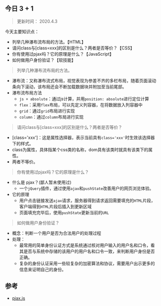 ## 今日 3 + 1
> 更新时间： 2020.4.3

今天主要知识点：
* 列举几种瀑布流布局的方法。【HTML】
* 请问class与[class=xxx]的区别是什么？两者是否等价？【CSS】
* 你有使用过pjax吗？它的原理是什么？【JavaScript】
* 如何做用户身份验证？【软技能】

> 列举几种瀑布流布局的方法。
* 瀑布流：又称瀑布流式布局，视觉表现为参差不齐的多栏布局，随着页面滚动条向下滚动，该布局还会不断加载数据块并附加至当前尾部。
* 瀑布流布局方法
  * `js + absolute`：通过js计算，并用`position: absolute`进行定位计算
  * `flex`：采用`flex`布局，可以先定义列容器，在将数据放入列容器中
  * `grid`：通过`grid`布局进行实现
  * `column`：通过`column`布局进行实现

> 请问class与[class=xxx]的区别是什么？两者是否等价？
* [class='xxx']：这是属性选择器，表示当前具有`class='xxx'`时生效该选择器下的样式。
* class为属性，具体指某个css类的名称，dom具有该类时就具有该类下的属性。
* 两者不等价。

> 你有使用过pjax吗？它的原理是什么？
* 什么是 pjax？(鄙人暂未使用过)
  * 一个`jQuery`插件，通过使用`ajax`和`pushState`改善用户的网页浏览体验。
* 它的原理
  * 用户点击链接发送`ajax`请求，服务器得到请求返回需要填充的`HTML`片段，客户端得到`HTML`片段后插入到更新区域
  * 页面填充完毕后，使用`pushState`更新当前的`URL`

> 如何做用户身份验证？
* 概念：判断一个用户是否为合法用户的处理过程
* 处理：
  * 最常用的简单身份认证方式是系统通过核对用户输入的用户名和口令，看其是否与系统中存储的该用户的用户名和口令一致，来判断用户身份是否正确。
  * 复杂的身份认证采用一些较复杂的加密算法和协议，需要用户出示更多的信息来证明自己的身份。
## 参考
* [pjax.js](https://github.com/defunkt/jquery-pjax)